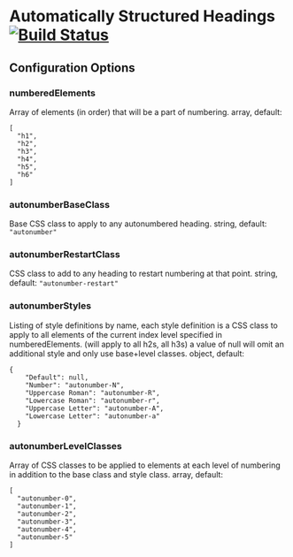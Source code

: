 # Automatically Structured Headings [![Build Status](https://travis-ci.org/PolicyStat/ckeditor-plugin-structured-headings.svg?branch=master)](https://travis-ci.org/PolicyStat/ckeditor-plugin-structured-headings)
## Configuration Options
### numberedElements
Array of elements (in order) that will be a part of numbering.
array, default:
```
[
  "h1",
  "h2",
  "h3",
  "h4",
  "h5",
  "h6"
]
```
### autonumberBaseClass
Base CSS class to apply to any autonumbered heading.
string, default: `"autonumber"`
### autonumberRestartClass
CSS class to add to any heading to restart numbering at that point.
string, default: `"autonumber-restart"`
### autonumberStyles
Listing of style definitions by name, each style definition is a CSS class to apply to all
elements of the current index level specified in numberedElements. (will apply to all h2s, all h3s)
a value of null will omit an additional style and only use base+level classes.
object, default:
```
{
    "Default": null,
    "Number": "autonumber-N",
    "Uppercase Roman": "autonumber-R",
    "Lowercase Roman": "autonumber-r",
    "Uppercase Letter": "autonumber-A",
    "Lowercase Letter": "autonumber-a"
  }
```
### autonumberLevelClasses
Array of CSS classes to be applied to elements at each level of numbering in addition to the base
class and style class.
array, default:
```
[
  "autonumber-0",
  "autonumber-1",
  "autonumber-2",
  "autonumber-3",
  "autonumber-4",
  "autonumber-5"
]
```